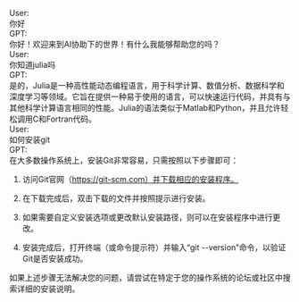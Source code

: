 User:<br>你好<br> 
GPT:<br>你好！欢迎来到AI协助下的世界！有什么我能够帮助您的吗？<br> 
User:<br>你知道julia吗<br> 
GPT:<br>是的，Julia是一种高性能动态编程语言，用于科学计算、数值分析、数据科学和深度学习等领域。它旨在提供一种易于使用的语言，可以快速运行代码，并具有与其他科学计算语言相同的性能。Julia的语法类似于Matlab和Python，并且允许轻松调用C和Fortran代码。<br> 
User:<br>如何安装git<br> 
GPT:<br>在大多数操作系统上，安装Git非常容易，只需按照以下步骤即可：

1. 访问Git官网（https://git-scm.com）并下载相应的安装程序。

2. 在下载完成后，双击下载的文件并按照提示进行安装。

3. 如果需要自定义安装选项或更改默认安装路径，则可以在安装程序中进行更改。

4. 安装完成后，打开终端（或命令提示符）并输入“git --version”命令，以验证Git是否安装成功。

如果上述步骤无法解决您的问题，请尝试在特定于您的操作系统的论坛或社区中搜索详细的安装说明。<br> 
